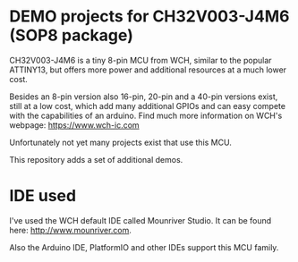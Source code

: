 # DEMO projects for CH32V003-J4M6  (SOP8 package)

CH32V003-J4M6 is a tiny 8-pin MCU from WCH, similar to the popular ATTINY13, but offers more power and additional resources at a much lower cost.

Besides an 8-pin version also 16-pin, 20-pin and a 40-pin versions exist, still at a low cost, which add many additional GPIOs and can easy compete with the capabilities of an arduino.
Find much more information on WCH's webpage: https://www.wch-ic.com

Unfortunately not yet many projects exist that use this MCU.

This repository adds a set of additional demos.

# IDE used

I've used the WCH default IDE called Mounriver Studio. It can be found here: http://www.mounriver.com.

Also the Arduino IDE, PlatformIO and other IDEs support this MCU family.


